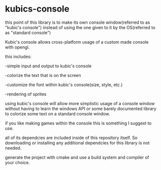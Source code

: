 # kubics-console
this point of this library is to make its own console window(referred to as "kubic's console") instead of using the one
given to it by the OS(referred to as "standard console") 

Kubic's console allows cross-platform usage of a custom made console with opengl. 

this includes:

-simple input and output to kubic's console

-colorize the text that is on the screen

-customize the font within kubic's console(size, style, etc.)

-rendering of sprites


using kubic's console will allow more simplistic usage of a console window
without having to learn the windows API or some barely documented library
to colorize some text on a standard console window.

if you like making games within the console this is something I suggest to use.

all of its dependcies are included inside of this repository itself.
So downloading or installing any additional dependcies for this library is not needed.

generate the project with cmake and use a build system and compiler of your choice.


